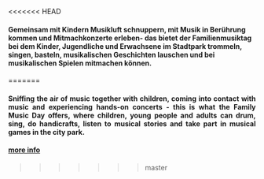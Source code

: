 <<<<<<< HEAD
#### Gemeinsam mit Kindern Musikluft schnuppern, mit Musik in Berührung kommen und Mitmachkonzerte erleben- das bietet der Familienmusiktag bei dem Kinder, Jugendliche und Erwachsene im Stadtpark trommeln, singen, basteln, musikalischen Geschichten lauschen und bei musikalischen Spielen mitmachen können.
=======
<div align="justify"> <h4>
Sniffing the air of music together with children, coming into contact with music and experiencing hands-on concerts - this is what the Family Music Day offers, where children, young people and adults can drum, sing, do handicrafts, listen to musical stories and take part in musical games in the city park.
</h4></div>

#### [more info](/festival)
>>>>>>> master
